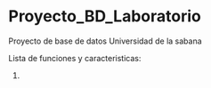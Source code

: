 # Proyecto_BD_Laboratorio
Proyecto de base de datos Universidad de la sabana

Lista de funciones y caracteristicas:

1.


